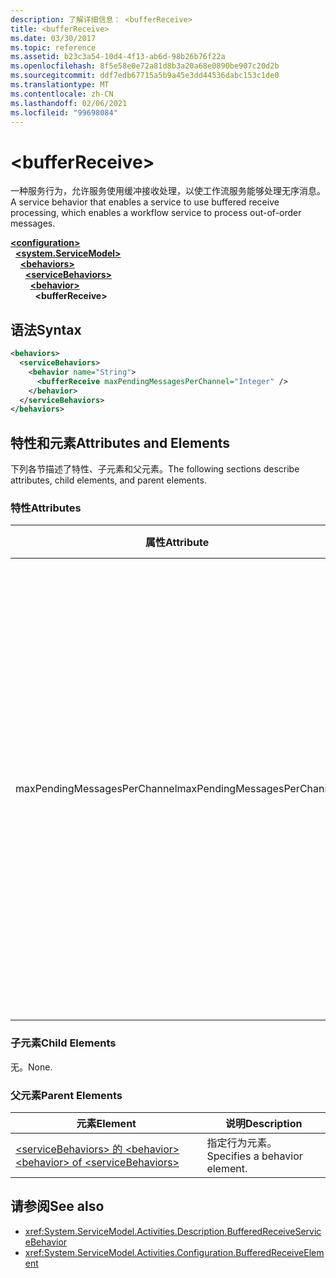 ```yaml
---
description: 了解详细信息： <bufferReceive>
title: <bufferReceive>
ms.date: 03/30/2017
ms.topic: reference
ms.assetid: b23c3a54-10d4-4f13-ab6d-98b26b76f22a
ms.openlocfilehash: 8f5e58e0e72a81d8b3a20a68e0890be907c20d2b
ms.sourcegitcommit: ddf7edb67715a5b9a45e3dd44536dabc153c1de0
ms.translationtype: MT
ms.contentlocale: zh-CN
ms.lasthandoff: 02/06/2021
ms.locfileid: "99698084"
---
```

# \<bufferReceive>

<span data-ttu-id="591a9-102">一种服务行为，允许服务使用缓冲接收处理，以使工作流服务能够处理无序消息。</span><span class="sxs-lookup"><span data-stu-id="591a9-102">A service behavior that enables a service to use buffered receive processing, which enables a workflow service to process out-of-order messages.</span></span>  
  
[**\<configuration>**](../configuration-element.md)\
&nbsp;&nbsp;[**\<system.ServiceModel>**](system-servicemodel-of-workflow.md)\
&nbsp;&nbsp;&nbsp;&nbsp;[**\<behaviors>**](behaviors-of-workflow.md)\
&nbsp;&nbsp;&nbsp;&nbsp;&nbsp;&nbsp;[**\<serviceBehaviors>**](servicebehaviors-of-workflow.md)\
&nbsp;&nbsp;&nbsp;&nbsp;&nbsp;&nbsp;&nbsp;&nbsp;[**\<behavior>**](behavior-of-servicebehaviors-of-workflow.md)\
&nbsp;&nbsp;&nbsp;&nbsp;&nbsp;&nbsp;&nbsp;&nbsp;&nbsp;&nbsp;**\<bufferReceive>**  
  
## <a name="syntax"></a><span data-ttu-id="591a9-103">语法</span><span class="sxs-lookup"><span data-stu-id="591a9-103">Syntax</span></span>  
  
```xml  
<behaviors>
  <serviceBehaviors>
    <behavior name="String">
      <bufferReceive maxPendingMessagesPerChannel="Integer" />
    </behavior>
  </serviceBehaviors>
</behaviors>  
```  
  
## <a name="attributes-and-elements"></a><span data-ttu-id="591a9-104">特性和元素</span><span class="sxs-lookup"><span data-stu-id="591a9-104">Attributes and Elements</span></span>  

 <span data-ttu-id="591a9-105">下列各节描述了特性、子元素和父元素。</span><span class="sxs-lookup"><span data-stu-id="591a9-105">The following sections describe attributes, child elements, and parent elements.</span></span>  
  
### <a name="attributes"></a><span data-ttu-id="591a9-106">特性</span><span class="sxs-lookup"><span data-stu-id="591a9-106">Attributes</span></span>  
  
|<span data-ttu-id="591a9-107">属性</span><span class="sxs-lookup"><span data-stu-id="591a9-107">Attribute</span></span>|<span data-ttu-id="591a9-108">说明</span><span class="sxs-lookup"><span data-stu-id="591a9-108">Description</span></span>|  
|---------------|-----------------|  
|<span data-ttu-id="591a9-109">maxPendingMessagesPerChannel</span><span class="sxs-lookup"><span data-stu-id="591a9-109">maxPendingMessagesPerChannel</span></span>|<span data-ttu-id="591a9-110">一个整数，指定每个通道允许的最大挂起消息数。</span><span class="sxs-lookup"><span data-stu-id="591a9-110">An integer that specifies the maximum number of pending messages allowed for each channel.</span></span> <span data-ttu-id="591a9-111">默认值为 512。</span><span class="sxs-lookup"><span data-stu-id="591a9-111">The default value is 512.</span></span> <span data-ttu-id="591a9-112">此属性限制工作流服务可接收的无序消息数。</span><span class="sxs-lookup"><span data-stu-id="591a9-112">This property limits the number of out-of-order messages that can be received by a workflow service.</span></span>|  
  
### <a name="child-elements"></a><span data-ttu-id="591a9-113">子元素</span><span class="sxs-lookup"><span data-stu-id="591a9-113">Child Elements</span></span>  

 <span data-ttu-id="591a9-114">无。</span><span class="sxs-lookup"><span data-stu-id="591a9-114">None.</span></span>  
  
### <a name="parent-elements"></a><span data-ttu-id="591a9-115">父元素</span><span class="sxs-lookup"><span data-stu-id="591a9-115">Parent Elements</span></span>  
  
|<span data-ttu-id="591a9-116">元素</span><span class="sxs-lookup"><span data-stu-id="591a9-116">Element</span></span>|<span data-ttu-id="591a9-117">说明</span><span class="sxs-lookup"><span data-stu-id="591a9-117">Description</span></span>|  
|-------------|-----------------|  
|[<span data-ttu-id="591a9-118">\<serviceBehaviors> 的 \<behavior></span><span class="sxs-lookup"><span data-stu-id="591a9-118">\<behavior> of \<serviceBehaviors></span></span>](behavior-of-servicebehaviors-of-workflow.md)|<span data-ttu-id="591a9-119">指定行为元素。</span><span class="sxs-lookup"><span data-stu-id="591a9-119">Specifies a behavior element.</span></span>|  
  
## <a name="see-also"></a><span data-ttu-id="591a9-120">请参阅</span><span class="sxs-lookup"><span data-stu-id="591a9-120">See also</span></span>

- <xref:System.ServiceModel.Activities.Description.BufferedReceiveServiceBehavior>
- <xref:System.ServiceModel.Activities.Configuration.BufferedReceiveElement>
